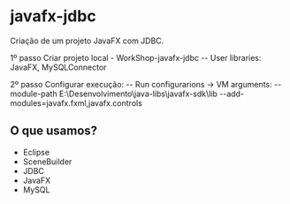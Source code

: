 # javafx-jdbc

Criação de um projeto JavaFX com JDBC.

1º passo
Criar projeto local - WorkShop-javafx-jdbc 
-- User libraries: JavaFX, MySQLConnector 

2º passo
Configurar execução:
-- Run configurarions -> VM arguments: 
--module-path E:\Desenvolvimento\java-libs\javafx-sdk\lib --add-modules=javafx.fxml,javafx.controls

## O que usamos?

- Eclipse
- SceneBuilder
- JDBC
- JavaFX
- MySQL